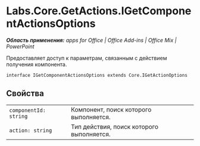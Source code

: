 
# Labs.Core.GetActions.IGetComponentActionsOptions

 _**Область применения:** apps for Office | Office Add-ins | Office Mix | PowerPoint_

Предоставляет доступ к параметрам, связанным с действием получения компонента.

```
interface IGetComponentActionsOptions extends Core.IGetActionOptions
```


## Свойства


|||
|:-----|:-----|
| `componentId: string`|Компонент, поиск которого выполняется.|
| `action: string`|Тип действия, поиск которого выполняется.|
